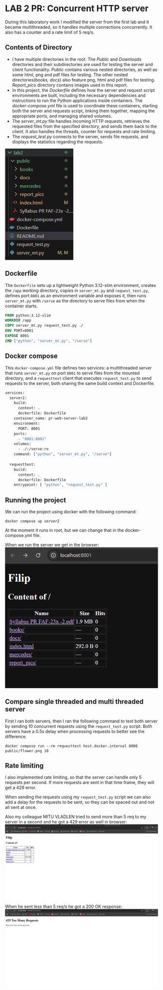 # LAB 2 PR: Concurrent HTTP server
During this laboratory work I modified the server from the first lab and it became multithreaded, so it handles multiple connections concurrently. It also has a counter and a rate limit of 5 req/s.

## Contents of Directory
* I have multiple directories in the root. The *Public* and *Downloads* directories and their subdirectories are used for testing the server and client functionality. *Public* contains various nested directories, as well as some html, png and pdf files for testing. The other nested directories(*books, docs*) also feature png, html and pdf files for testing. *Report_pics* directory contains images used in this report.
* In this project, the *Dockerfile* defines how the server and request script environments are built, including the necessary dependencies and instructions to run the Python applications inside containers. The *docker-compose.yml* file is used to coordinate these containers, starting both the server and requests script, linking them together, mapping the appropriate ports, and managing shared volumes.
* The *server_mt.py* file handles incoming HTTP requests, retrieves the requested files from the specified directory, and sends them back to the client. It also handles the threads, counter for requests and rate limiting.
* The *request_test.py* connects to the server, sends file requests, and displays the statistics regarding the requests.

![img_8.png](public%2Freport_pics%2Fimg_8.png)

## Dockerfile
The `Dockerfile` sets up a lightweight Python 3.12-slim environment, creates the `/app` working directory, copies in `server_mt.py` and `request_test.py`, defines port `8001` as an environment variable and exposes it, then runs `server_mt.py` with `/serve` as the directory to serve files from when the container starts.
```dockerfile
FROM python:3.12-slim
WORKDIR /app
COPY server_mt.py request_test.py ./
ENV PORT=8001
EXPOSE 8001
CMD ["python", "server_mt.py", "/serve"]
```

## Docker compose
This `docker-compose.yml` file defines two services: a multithreaded server that runs `server_mt.py` on port `8001` to serve files from the mounted directory, and a `requesttest` client that executes `request_test.py` to send requests to the server, both sharing the same build context and Dockerfile.
```dockerfile
services:
  server2:
    build:
      context: .
      dockerfile: Dockerfile
    container_name: pr-web-server-lab2
    environment:
      PORT: 8001
    ports:
      - "8001:8001"
    volumes:
      - ./:/serve:ro
    command: ["python", "server_mt.py", "/serve"]

  requesttest:
    build:
      context: .
      dockerfile: Dockerfile
    entrypoint: [ "python", "request_test.py" ]


```

## Running the project

We can run the project using docker with the following command:
```
docker compose up server2
```
At the moment it runs in root, but we can change that in the docker-compose.yml file.

When we run the server we get in the browser:
![img_9.png](public%2Freport_pics%2Fimg_9.png)

## Compare single threaded and multi threaded server
First I ran both servers, then I ran the following command to test both server by sending 10 concurrent requests using the `request_test.py` script. Both servers have a 0.5s delay when processing requests to better see the difference.
```
docker compose run --rm requesttest host.docker.internal 8000 public/flower.png 10 
```


## Rate limiting
I also implemented rate limiting, so that the server can handle only 5 requests per second. If more requests are sent in that time frame, they will get a 429 error.

When sending the requests using my ```request_test.py``` script we can also add a delay for the requests to be sent, so they can be spaced out and not all sent at once.


Also my colleague MITU VLADLEN tried to send more than 5 req to my server in a second and he got a 429 error as well in browser:
![img_10.jpg](public%2Freport_pics%2Fimg_10.jpg)
When he sent less than 5 req/s he got a 200 OK response:
![img_11.jpg](public%2Freport_pics%2Fimg_11.jpg)